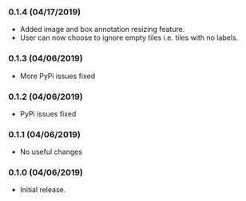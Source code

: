 ### 0.1.4 (04/17/2019)
* Added image and box annotation resizing feature.
* User can now choose to ignore empty tiles i.e. tiles with no labels.

### 0.1.3 (04/06/2019)
* More PyPi issues fixed

### 0.1.2 (04/06/2019)
* PyPi issues fixed

### 0.1.1 (04/06/2019)
* No useful changes

### 0.1.0 (04/06/2019)
* Initial release.
